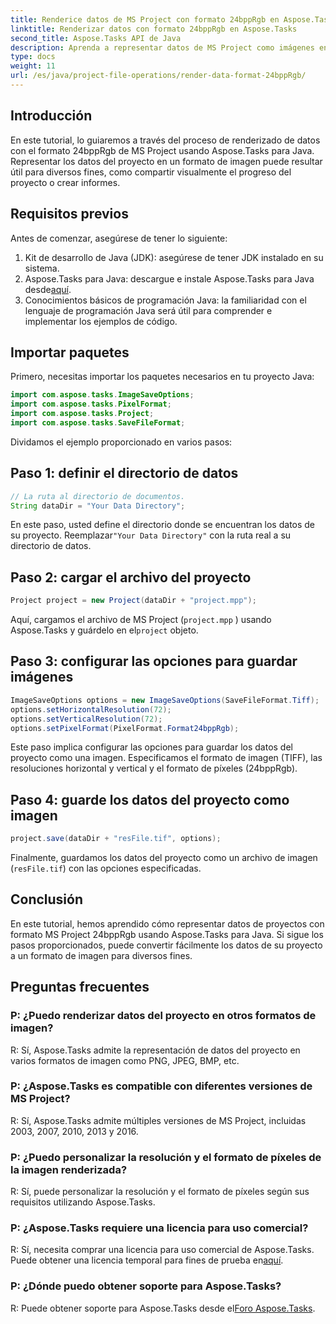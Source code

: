 ```yaml
---
title: Renderice datos de MS Project con formato 24bppRgb en Aspose.Tasks
linktitle: Renderizar datos con formato 24bppRgb en Aspose.Tasks
second_title: Aspose.Tasks API de Java
description: Aprenda a representar datos de MS Project como imágenes en Java usando Aspose.Tasks. Siga nuestro tutorial paso a paso para una integración perfecta.
type: docs
weight: 11
url: /es/java/project-file-operations/render-data-format-24bppRgb/
---
```

## Introducción
En este tutorial, lo guiaremos a través del proceso de renderizado de datos con el formato 24bppRgb de MS Project usando Aspose.Tasks para Java. Representar los datos del proyecto en un formato de imagen puede resultar útil para diversos fines, como compartir visualmente el progreso del proyecto o crear informes.
## Requisitos previos
Antes de comenzar, asegúrese de tener lo siguiente:
1. Kit de desarrollo de Java (JDK): asegúrese de tener JDK instalado en su sistema.
2.  Aspose.Tasks para Java: descargue e instale Aspose.Tasks para Java desde[aquí](https://releases.aspose.com/tasks/java/).
3. Conocimientos básicos de programación Java: la familiaridad con el lenguaje de programación Java será útil para comprender e implementar los ejemplos de código.

## Importar paquetes
Primero, necesitas importar los paquetes necesarios en tu proyecto Java:
```java
import com.aspose.tasks.ImageSaveOptions;
import com.aspose.tasks.PixelFormat;
import com.aspose.tasks.Project;
import com.aspose.tasks.SaveFileFormat;
```

Dividamos el ejemplo proporcionado en varios pasos:
## Paso 1: definir el directorio de datos
```java
// La ruta al directorio de documentos.
String dataDir = "Your Data Directory";
```
En este paso, usted define el directorio donde se encuentran los datos de su proyecto. Reemplazar`"Your Data Directory"` con la ruta real a su directorio de datos.
## Paso 2: cargar el archivo del proyecto
```java
Project project = new Project(dataDir + "project.mpp");
```
Aquí, cargamos el archivo de MS Project (`project.mpp` ) usando Aspose.Tasks y guárdelo en el`project` objeto.
## Paso 3: configurar las opciones para guardar imágenes
```java
ImageSaveOptions options = new ImageSaveOptions(SaveFileFormat.Tiff);
options.setHorizontalResolution(72);
options.setVerticalResolution(72);
options.setPixelFormat(PixelFormat.Format24bppRgb);
```
Este paso implica configurar las opciones para guardar los datos del proyecto como una imagen. Especificamos el formato de imagen (TIFF), las resoluciones horizontal y vertical y el formato de píxeles (24bppRgb).
## Paso 4: guarde los datos del proyecto como imagen
```java
project.save(dataDir + "resFile.tif", options);
```
Finalmente, guardamos los datos del proyecto como un archivo de imagen (`resFile.tif`) con las opciones especificadas.

## Conclusión
En este tutorial, hemos aprendido cómo representar datos de proyectos con formato MS Project 24bppRgb usando Aspose.Tasks para Java. Si sigue los pasos proporcionados, puede convertir fácilmente los datos de su proyecto a un formato de imagen para diversos fines.
## Preguntas frecuentes
### P: ¿Puedo renderizar datos del proyecto en otros formatos de imagen?
R: Sí, Aspose.Tasks admite la representación de datos del proyecto en varios formatos de imagen como PNG, JPEG, BMP, etc.
### P: ¿Aspose.Tasks es compatible con diferentes versiones de MS Project?
R: Sí, Aspose.Tasks admite múltiples versiones de MS Project, incluidas 2003, 2007, 2010, 2013 y 2016.
### P: ¿Puedo personalizar la resolución y el formato de píxeles de la imagen renderizada?
R: Sí, puede personalizar la resolución y el formato de píxeles según sus requisitos utilizando Aspose.Tasks.
### P: ¿Aspose.Tasks requiere una licencia para uso comercial?
 R: Sí, necesita comprar una licencia para uso comercial de Aspose.Tasks. Puede obtener una licencia temporal para fines de prueba en[aquí](https://purchase.aspose.com/temporary-license/).
### P: ¿Dónde puedo obtener soporte para Aspose.Tasks?
 R: Puede obtener soporte para Aspose.Tasks desde el[Foro Aspose.Tasks](https://forum.aspose.com/c/tasks/15).